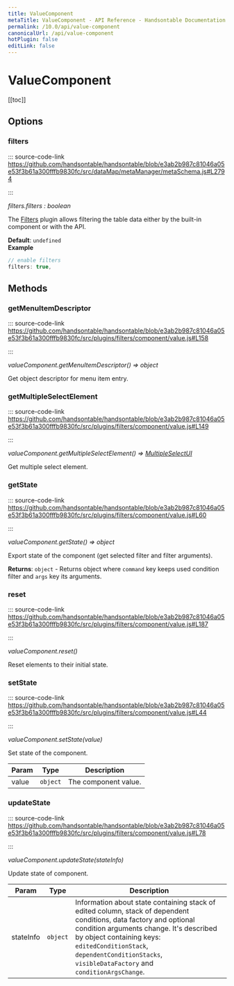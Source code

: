 ```yaml
---
title: ValueComponent
metaTitle: ValueComponent - API Reference - Handsontable Documentation
permalink: /10.0/api/value-component
canonicalUrl: /api/value-component
hotPlugin: false
editLink: false
---
```


# ValueComponent

[[toc]]
## Options

### filters
  
::: source-code-link https://github.com/handsontable/handsontable/blob/e3ab2b987c81046a05e53f3b61a300fffb9830fc/src/dataMap/metaManager/metaSchema.js#L2794

:::

_filters.filters : boolean_

The [Filters](#filters) plugin allows filtering the table data either by the built-in component or with the API.

**Default**: <code>undefined</code>  
**Example**  
```js
// enable filters
filters: true,
```

## Methods

### getMenuItemDescriptor
  
::: source-code-link https://github.com/handsontable/handsontable/blob/e3ab2b987c81046a05e53f3b61a300fffb9830fc/src/plugins/filters/component/value.js#L158

:::

_valueComponent.getMenuItemDescriptor() ⇒ object_

Get object descriptor for menu item entry.



### getMultipleSelectElement
  
::: source-code-link https://github.com/handsontable/handsontable/blob/e3ab2b987c81046a05e53f3b61a300fffb9830fc/src/plugins/filters/component/value.js#L149

:::

_valueComponent.getMultipleSelectElement() ⇒ [MultipleSelectUI](@/api/multipleSelectUI.md)_

Get multiple select element.



### getState
  
::: source-code-link https://github.com/handsontable/handsontable/blob/e3ab2b987c81046a05e53f3b61a300fffb9830fc/src/plugins/filters/component/value.js#L60

:::

_valueComponent.getState() ⇒ object_

Export state of the component (get selected filter and filter arguments).


**Returns**: `object` - Returns object where `command` key keeps used condition filter and `args` key its arguments.  

### reset
  
::: source-code-link https://github.com/handsontable/handsontable/blob/e3ab2b987c81046a05e53f3b61a300fffb9830fc/src/plugins/filters/component/value.js#L187

:::

_valueComponent.reset()_

Reset elements to their initial state.



### setState
  
::: source-code-link https://github.com/handsontable/handsontable/blob/e3ab2b987c81046a05e53f3b61a300fffb9830fc/src/plugins/filters/component/value.js#L44

:::

_valueComponent.setState(value)_

Set state of the component.


| Param | Type | Description |
| --- | --- | --- |
| value | `object` | The component value. |



### updateState
  
::: source-code-link https://github.com/handsontable/handsontable/blob/e3ab2b987c81046a05e53f3b61a300fffb9830fc/src/plugins/filters/component/value.js#L78

:::

_valueComponent.updateState(stateInfo)_

Update state of component.


| Param | Type | Description |
| --- | --- | --- |
| stateInfo | `object` | Information about state containing stack of edited column, stack of dependent conditions, data factory and optional condition arguments change. It's described by object containing keys: `editedConditionStack`, `dependentConditionStacks`, `visibleDataFactory` and `conditionArgsChange`. |



